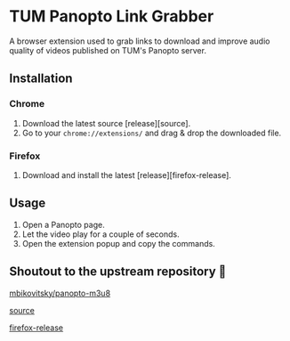 # TUM Panopto Link Grabber

A browser extension used to grab links to download and improve audio quality of videos published on TUM's Panopto server.

## Installation

### Chrome

1. Download the latest source [release][source].
2. Go to your `chrome://extensions/` and drag & drop the downloaded file.

### Firefox

1. Download and install the latest [release][firefox-release].

## Usage

1. Open a Panopto page.
2. Let the video play for a couple of seconds.
3. Open the extension popup and copy the commands.

## Shoutout to the upstream repository 🏅
[mbikovitsky/panopto-m3u8](https://github.com/mbikovitsky/panopto-m3u8)

[source](https://github.com/mbikovitsky/panopto-m3u8/releases/latest)

[firefox-release](https://github.com/mbikovitsky/panopto-m3u8/releases/latest/download/panopto_m3u8_finder.xpi)
